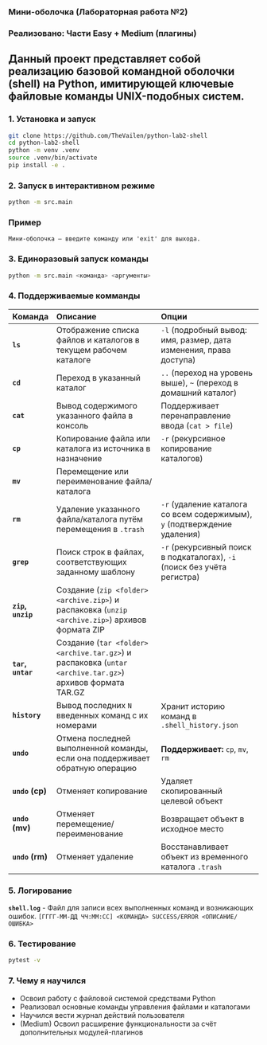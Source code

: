 ### Мини-оболочка (Лабораторная работа №2)

### Реализовано: Части Easy + Medium (плагины)

Данный проект представляет собой реализацию базовой командной оболочки (shell) на Python, имитирующей ключевые файловые команды UNIX-подобных систем.
---

### 1. Установка и запуск

```bash
git clone https://github.com/TheVailen/python-lab2-shell
cd python-lab2-shell
python -m venv .venv
source .venv/bin/activate
pip install -e .
```

### 2. Запуск в интерактивном режиме

```bash
python -m src.main
```
### Пример
```
Мини-оболочка — введите команду или 'exit' для выхода.
```

### 3. Единоразовый запуск команды
```bash
python -m src.main <команда> <аргументы>
```

### 4. Поддерживаемые комманды

| Команда | Описание | Опции |
| :--- | :--- | :--- |
| **`ls`** | Отображение списка файлов и каталогов в текущем рабочем каталоге | `-l` (подробный вывод: имя, размер, дата изменения, права доступа) |
| **`cd`** | Переход в указанный каталог | `..` (переход на уровень выше), `~` (переход в домашний каталог) |
| **`cat`** | Вывод содержимого указанного файла в консоль | Поддерживает перенаправление ввода (`cat > file`) |
| **`cp`** | Копирование файла или каталога из источника в назначение | `-r` (рекурсивное копирование каталогов) |
| **`mv`** | Перемещение или переименование файла/каталога | |
| **`rm`** | Удаление указанного файла/каталога путём перемещения в `.trash` | `-r` (удаление каталога со всем содержимым), `y` (подтверждение удаления) |
| **`grep`** | Поиск строк в файлах, соответствующих заданному шаблону | `-r` (рекурсивный поиск в подкаталогах), `-i` (поиск без учёта регистра) |
| **`zip`, `unzip`** | Создание (`zip <folder> <archive.zip>`) и распаковка (`unzip <archive.zip>`) архивов формата ZIP | |
| **`tar`, `untar`** | Создание (`tar <folder> <archive.tar.gz>`) и распаковка (`untar <archive.tar.gz>`) архивов формата TAR.GZ | |
| **`history`** | Вывод последних `N` введенных команд с их номерами | Хранит историю команд в `.shell_history.json` |
| **`undo`** | Отмена последней выполненной команды, если она поддерживает обратную операцию | **Поддерживает:** `cp`, `mv`, `rm` |
| **`undo` (cp)** | Отменяет копирование | Удаляет скопированный целевой объект |
| **`undo` (mv)** | Отменяет перемещение/переименование | Возвращает объект в исходное место |
| **`undo` (rm)** | Отменяет удаление | Восстанавливает объект из временного каталога `.trash` |

### 5. Логирование
**`shell.log`** - Файл для записи всех выполненных команд и возникающих ошибок. `[ГГГГ-ММ-ДД ЧЧ:ММ:СС] <КОМАНДА> SUCCESS/ERROR <ОПИСАНИЕ/ОШИБКА>`


### 6. Тестирование
```bash
pytest -v
```

### 7. Чему я научился
* Освоил работу с файловой системой средствами Python
* Реализовал основные команды управления файлами и каталогами
* Научился вести журнал действий пользователя
* (Medium) Освоил расширение функциональности за счёт дополнительных модулей-плагинов
